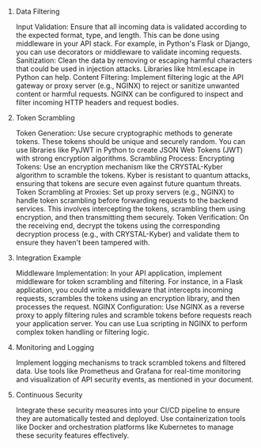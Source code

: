 1. Data Filtering

    Input Validation: Ensure that all incoming data is validated according to the expected format, type, and length. This can be done using middleware in your API stack. For example, in Python's Flask or Django, you can use decorators or middleware to validate incoming requests.
    Sanitization: Clean the data by removing or escaping harmful characters that could be used in injection attacks. Libraries like html.escape in Python can help.
    Content Filtering: Implement filtering logic at the API gateway or proxy server (e.g., NGINX) to reject or sanitize unwanted content or harmful requests. NGINX can be configured to inspect and filter incoming HTTP headers and request bodies.

2. Token Scrambling

    Token Generation: Use secure cryptographic methods to generate tokens. These tokens should be unique and securely random. You can use libraries like PyJWT in Python to create JSON Web Tokens (JWT) with strong encryption algorithms.
    Scrambling Process:
        Encrypting Tokens: Use an encryption mechanism like the CRYSTAL-Kyber algorithm to scramble the tokens. Kyber is resistant to quantum attacks, ensuring that tokens are secure even against future quantum threats.
        Token Scrambling at Proxies: Set up proxy servers (e.g., NGINX) to handle token scrambling before forwarding requests to the backend services. This involves intercepting the tokens, scrambling them using encryption, and then transmitting them securely.
    Token Verification: On the receiving end, decrypt the tokens using the corresponding decryption process (e.g., with CRYSTAL-Kyber) and validate them to ensure they haven't been tampered with.

3. Integration Example

    Middleware Implementation:
        In your API application, implement middleware for token scrambling and filtering. For instance, in a Flask application, you could write a middleware that intercepts incoming requests, scrambles the tokens using an encryption library, and then processes the request.
    NGINX Configuration:
        Use NGINX as a reverse proxy to apply filtering rules and scramble tokens before requests reach your application server. You can use Lua scripting in NGINX to perform complex token handling or filtering logic.

4. Monitoring and Logging

    Implement logging mechanisms to track scrambled tokens and filtered data. Use tools like Prometheus and Grafana for real-time monitoring and visualization of API security events, as mentioned in your document.

5. Continuous Security

    Integrate these security measures into your CI/CD pipeline to ensure they are automatically tested and deployed. Use containerization tools like Docker and orchestration platforms like Kubernetes to manage these security features effectively.
